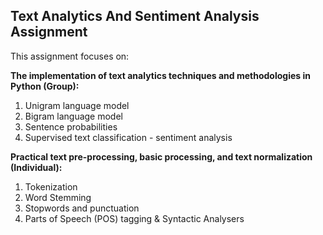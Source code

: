 ## **Text Analytics And Sentiment Analysis Assignment**
This assignment focuses on:

**The implementation of text analytics techniques and methodologies in Python (Group):**
1. Unigram language model
2. Bigram language model
3. Sentence probabilities
4. Supervised text classification - sentiment analysis

**Practical text pre-processing, basic processing, and text normalization (Individual):**
1. Tokenization
2. Word Stemming
3. Stopwords and punctuation
4. Parts of Speech (POS) tagging & Syntactic Analysers
